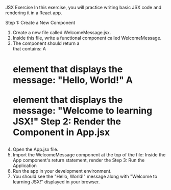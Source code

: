 JSX Exercise
In this exercise, you will practice writing basic JSX code and rendering it in a React app.

Step 1: Create a New Component
1. Create a new file called WelcomeMessage.jsx.
2. Inside this file, write a functional component called WelcomeMessage.
3. The component should return a <div> that contains:
A <h1> element that displays the message: "Hello, World!"
A <p> element that displays the message: "Welcome to learning JSX!"
Step 2: Render the Component in App.jsx
1. Open the App.jsx file.
2. Import the WelcomeMessage component at the top of the file:
Inside the App component's return statement, render the
Step 3: Run the Application
1. Run the app in your development environment.
2. You should see the "Hello, World!" message along with "Welcome to learning JSX!" displayed in your browser.
